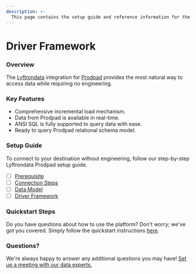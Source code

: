 ```yaml
---
description: >-
  This page contains the setup guide and reference information for the Prodpad source connector.
---
```


# Driver Framework

### Overview

The [Lyftrondata](https://www.lyftrondata.com/) integration for [Prodpad](https://www.lyftrondata.com/integration/business-analytics/prodpad/) provides the most natural way to access data while requiring no engineering.

### Key Features

* Comprehensive incremental load mechanism.
* Data from Prodpad is available in real-time.&#x20;
* ANSI SQL is fully supported to query data with ease.
* Ready to query Prodpad relational schema model.

### Setup Guide

To connect to your destination without engineering, follow our step-by-step Lyftrondata Prodpad setup guide.

* [ ] [Prerequisite](../prerequisite.md)
* [ ] [Connection Steps](../connection-steps.md)
* [ ] [Data Model](../data-model/erd.md)
* [ ] [Driver Framework](../driver-framework/)

### Quickstart Steps

Do you have questions about how to use the platform? Don't worry; we've got you covered. Simply follow the quickstart instructions [here](../driver-framework/README.md).

### Questions? <a href="#questions" id="questions"></a>

We're always happy to answer any additional questions you may have! [Set up a meeting with our data experts.](https://www.lyftrondata.com/book-a-meeting/)


